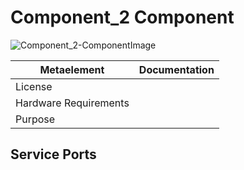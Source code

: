 <!--- This file is generated from the Component_2.componentDocumentation model --->
<!--- do not modify this file manually as it will by automatically overwritten by the code generator, modify the model instead and re-generate this file --->

# Component_2 Component

![Component_2-ComponentImage](https://github.com/Servicerobotics-Ulm/ComponentRepository/blob/master/Component_2/model/Component_2ComponentDefinition.jpg)


| Metaelement | Documentation |
|-------------|---------------|
| License |  |
| Hardware Requirements |  |
| Purpose |  |



## Service Ports


